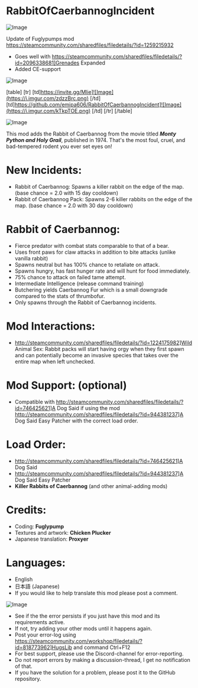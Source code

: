# RabbitOfCaerbannogIncident

![Image](https://i.imgur.com/WAEzk68.png)

Update of Fuglypumps mod
https://steamcommunity.com/sharedfiles/filedetails/?id=1259215932

- Goes well with https://steamcommunity.com/sharedfiles/filedetails/?id=2096338681]Grenades Expanded
- Added CE-support

![Image](https://i.imgur.com/7Gzt3Rg.png)


[table]
    [tr]
        [td]https://invite.gg/Mlie]![Image](https://i.imgur.com/zdzzBrc.png)
[/td]
        [td]https://github.com/emipa606/RabbitOfCaerbannogIncident]![Image](https://i.imgur.com/kTkpTOE.png)
[/td]
    [/tr]
[/table]
	
![Image](https://i.imgur.com/NOW7jU1.png)


This mod adds the Rabbit of Caerbannog from the movie titled ***Monty Python and Holy Grail***, published in 1974. That&apos;s the most foul, cruel, and bad-tempered rodent you ever set eyes on!
	
# New Incidents:

- Rabbit of Caerbannog: Spawns a killer rabbit on the edge of the map. (base chance = 2.0 with 15 day cooldown)
- Rabbit of Caerbannog Pack: Spawns 2-6 killer rabbits on the edge of the map. (base chance = 2.0 with 30 day cooldown)

# Rabbit of Caerbannog:

- Fierce predator with combat stats comparable to that of a bear.
- Uses front paws for claw attacks in addition to bite attacks (unlike vanilla rabbit)
- Spawns neutral but has 100% chance to retaliate on attack.
- Spawns hungry, has fast hunger rate and will hunt for food immediately.
- 75% chance to attack on failed tame attempt.
- Intermediate Intelligence (release command training)
- Butchering yields Caerbannog Fur which is a small downgrade compared to the stats of thrumbofur.
- Only spawns through the Rabbit of Caerbannog incidents.
	
# Mod Interactions:

- http://steamcommunity.com/sharedfiles/filedetails/?id=1224175982]Wild Animal Sex: Rabbit packs will start having orgy when they first spawn and can potentially become an invasive species that takes over the entire map when left unchecked.

# Mod Support: (optional)

- Compatible with http://steamcommunity.com/sharedfiles/filedetails/?id=746425621]A Dog Said if using the mod http://steamcommunity.com/sharedfiles/filedetails/?id=944381237]A Dog Said Easy Patcher with the correct load order.

# Load Order:

- http://steamcommunity.com/sharedfiles/filedetails/?id=746425621]A Dog Said
- http://steamcommunity.com/sharedfiles/filedetails/?id=944381237]A Dog Said Easy Patcher
- **Killer Rabbits of Caerbannog** (and other animal-adding mods)

# Credits:

- Coding: **Fuglypump**
- Textures and artwork: **Chicken Plucker**
- Japanese translation: **Proxyer**

# Languages:

- English
- 日本語 (Japanese)
- If you would like to help translate this mod please post a comment.

![Image](https://i.imgur.com/Rs6T6cr.png)



-  See if the the error persists if you just have this mod and its requirements active.
-  If not, try adding your other mods until it happens again.
-  Post your error-log using https://steamcommunity.com/workshop/filedetails/?id=818773962]HugsLib and command Ctrl+F12
-  For best support, please use the Discord-channel for error-reporting.
-  Do not report errors by making a discussion-thread, I get no notification of that.
-  If you have the solution for a problem, please post it to the GitHub repository.



